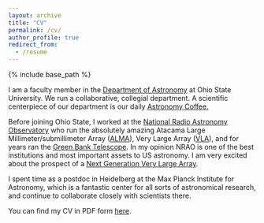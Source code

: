 ```yaml
---
layout: archive
title: "CV"
permalink: /cv/
author_profile: true
redirect_from:
  - /resume
---
```


{% include base_path %}

I am a faculty member in the <u><a href="https://astronomy.osu.edu/">Department of Astronomy</a></u> at Ohio State University. We run a collaborative, collegial department. A scientific centerpiece of our department is our daily <u><a href="https://astronomy.osu.edu/talks/astro-coffee">Astronomy Coffee</a>.</u> 

Before joining Ohio State, I worked at the <u><a href="[https://astronomy.osu.edu/](https://public.nrao.edu/)">National Radio Astronomy Observatory</a></u> who run the absolutely amazing Atacama Large Millimeter/submillimeter Array (<u><a href="https://public.nrao.edu/telescopes/alma/">ALMA</a></u>), Very Large Array (<u><a href="https://public.nrao.edu/telescopes/vla/">VLA</a></u>), and for years ran the <u><a href="https://public.nrao.edu/telescopes/gbt/">Green Bank Telescope</a></u>. In my opinion NRAO is one of the best institutions and most important assets to US astronomy. I am very excited about the prospect of a <u><a href="https://public.nrao.edu/ngvla/">Next Generation Very Large Array</a></u>.

I spent time as a postdoc in Heidelberg at the Max Planck Institute for Astronomy, which is a fantastic center for all sorts of astronomical research, and continue to collaborate closely with scientists there.

You can find my CV in PDF form [here](/files/AKL_CV.pdf).
